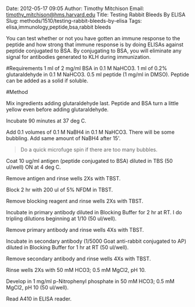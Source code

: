 Date: 2012-05-17 09:05
Author: Timothy Mitchison
Email: timothy_mitchison@hms.harvard.edu
Title: Testing Rabbit Bleeds By ELISA
Slug: methods/1510/testing-rabbit-bleeds-by-elisa
Tags: elisa,immunology,peptide,bsa,rabbit bleeds

You can test whether or not you have gotten an immune response to the peptide and how strong that immune response is by doing ELISAs against peptide conjugated to BSA. By conjugating to BSA, you will eliminate any signal for antibodies generated to KLH during immunization. 





#Requirements
1 ml of 2 mg/ml BSA in 0.1 M NaHCO3.
1 ml of 0.2% glutaraldehyde in 0.1 M NaHCO3.
0.5 ml peptide (1 mg/ml in DMSO). Peptide can be added as a solid if soluble.

#Method

Mix ingredients adding glutaraldehyde last. Peptide and BSA turn a little yellow even before adding glutaraldehyde. 



Incubate 90 minutes at 37 deg C. 



Add 0.1 volumes of 0.1 M NaBH4 in 0.1 M NaHCO3. There will be some bubbling. Add same amount of NaBH4 after 15'. 


>Do a quick microfuge spin if there are too many bubbles. 


Coat 10 ug/ml antigen (peptide conjugated to BSA) diluted in TBS (50 ul/well) ON at 4 deg C. 



Remove antigen and rinse wells 2Xs with TBST. 



Block 2 hr with 200 ul of 5% NFDM in TBST. 



Remove blocking reagent and rinse wells 2Xs with TBST. 



Incubate in primary antibody diluted in Blocking Buffer for 2 hr at RT. I do tripling dilutions beginning at 1/10 (50 ul/well). 



Remove primary antibody and rinse wells 4Xs with TBST. 



Incubate in secondary antibody (1/5000 Goat anti-rabbit conjugated to AP) diluted in Blocking Buffer for 1 hr at RT (50 ul/well). 



Remove secondary antibody and rinse wells 4Xs with TBST. 



Rinse wells 2Xs with 50 mM HCO3; 0.5 mM MgCl2, pH 10. 



Develop in 1 mg/ml p-Nitrophenyl phosphate in 50 mM HCO3; 0.5 mM MgCl2, pH 10 (50 ul/well). 



Read A410 in ELISA reader. 





